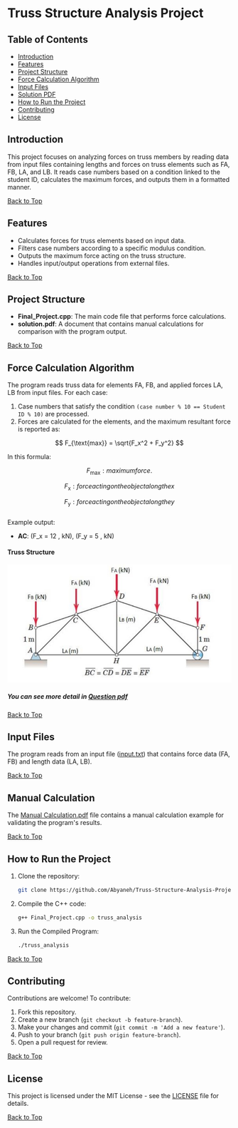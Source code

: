 # Truss Structure Analysis Project

## Table of Contents
- [Introduction](#introduction)
- [Features](#features)
- [Project Structure](#project-structure)
- [Force Calculation Algorithm](#force-calculation-algorithm)
- [Input Files](#input-files)
- [Solution PDF](#solution-pdf)
- [How to Run the Project](#how-to-run-the-project)
- [Contributing](#contributing)
- [License](#license)

## Introduction
This project focuses on analyzing forces on truss members by reading data from input files containing lengths and forces on truss elements such as FA, FB, LA, and LB. It reads case numbers based on a condition linked to the student ID, calculates the maximum forces, and outputs them in a formatted manner.

[Back to Top](#table-of-contents)
## Features
- Calculates forces for truss elements based on input data.
- Filters case numbers according to a specific modulus condition.
- Outputs the maximum force acting on the truss structure.
- Handles input/output operations from external files.

[Back to Top](#table-of-contents)
## Project Structure
- **Final_Project.cpp**: The main code file that performs force calculations.
- **solution.pdf**: A document that contains manual calculations for comparison with the program output.

[Back to Top](#table-of-contents)
## Force Calculation Algorithm
The program reads truss data for elements FA, FB, and applied forces LA, LB from input files. For each case:
1. Case numbers that satisfy the condition `(case number % 10 == Student ID % 10)` are processed.
2. Forces are calculated for the elements, and the maximum resultant force is reported as:
   
$$
F_{\text{max}} = \sqrt{F_x^2 + F_y^2}
$$

In this formula:

$$
F_{\text{max}}: maximum force.
$$

$$
F_{\text{x}}: force acting on the object along the x
$$

$$
F_{\text{y}}: force acting on the object along the y
$$   
   Example output:
   - **AC**: \(F_x = 12 \, kN\), \(F_y = 5 \, kN\)

#### Truss Structure
![Truss Structure](https://github.com/Abyaneh/Truss-Structure-Analysis-Project/blob/main/truss-structure-image.jpg)

##### You can see more detail in [Question pdf](https://github.com/Abyaneh/Truss-Structure-Analysis-Project/blob/main/Question.pdf)

[Back to Top](#table-of-contents)
## Input Files

The program reads from an input file ([input.txt](https://github.com/Abyaneh/Truss-Structure-Analysis-Project/blob/main/input.txt)) that contains force data (FA, FB) and length data (LA, LB).

[Back to Top](#table-of-contents)
## Manual Calculation
The [Manual Calculation.pdf](https://github.com/Abyaneh/Truss-Structure-Analysis-Project/blob/main/Manual%20Calculation.pdf) file contains a manual calculation example for validating the program's results.

[Back to Top](#table-of-contents)
## How to Run the Project
1. Clone the repository:
   ```bash
   git clone https://github.com/Abyaneh/Truss-Structure-Analysis-Project/tree/main
   ```
2. Compile the C++ code:
   ```bash
   g++ Final_Project.cpp -o truss_analysis
    ```
3. Run the Compiled Program:
    ```bash
   ./truss_analysis
   ```

[Back to Top](#table-of-contents)
## Contributing
Contributions are welcome! To contribute:
1. Fork this repository.
2. Create a new branch (`git checkout -b feature-branch`).
3. Make your changes and commit (`git commit -m 'Add a new feature'`).
4. Push to your branch (`git push origin feature-branch`).
5. Open a pull request for review.

[Back to Top](#table-of-contents)

## License
This project is licensed under the MIT License - see the [LICENSE](https://github.com/Abyaneh/rotten_and_fresh/blob/main/LICENSE) file for details.

[Back to Top](#table-of-contents)

